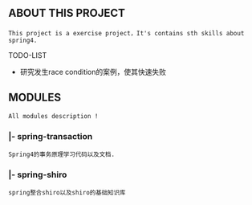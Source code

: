 ## ABOUT THIS PROJECT

    This project is a exercise project，It's contains sth skills about spring4.

TODO-LIST
* 研究发生race condition的案例，使其快速失败

## MODULES
    All modules description !
   
### |- spring-transaction

    Spring4的事务原理学习代码以及文档.
    
### |- spring-shiro
    
    spring整合shiro以及shiro的基础知识库